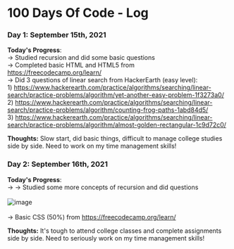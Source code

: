 # 100 Days Of Code - Log

### Day 1: September 15th, 2021 

**Today's Progress**: <br>
-> Studied recursion and did some basic questions <br>
-> Completed basic HTML and HTML5 from https://freecodecamp.org/learn/ <br>
-> Did 3 questions of linear search from HackerEarth (easy level): <br>
    1) https://www.hackerearth.com/practice/algorithms/searching/linear-search/practice-problems/algorithm/yet-another-easy-problem-1f3273a0/ <br>
    2) https://www.hackerearth.com/practice/algorithms/searching/linear-search/practice-problems/algorithm/counting-frog-paths-1abd84d5/ <br>
    3) https://www.hackerearth.com/practice/algorithms/searching/linear-search/practice-problems/algorithm/almost-golden-rectangular-1c9d72c0/ <br>
    
**Thoughts:** Slow start, did basic things, difficult to manage college studies side by side. Need to work on my time management skills!


### Day 2: September 16th, 2021 

**Today's Progress**: <br>
-> -> Studied some more concepts of recursion and did  questions <br> <br>
![image](https://user-images.githubusercontent.com/79104812/133666171-e7a15b21-75cb-4be3-900f-7066d8cc75d4.png)
<br> <br>
-> Basic CSS (50%) from https://freecodecamp.org/learn/ <br>
    
**Thoughts:** It's tough to attend college classes and complete assignments side by side. Need to seriously work on my time management skills! 


